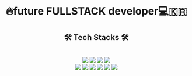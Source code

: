 <div align="center">
  <h1>🔥future FULLSTACK developer💻🇰🇷</h1>
</div>
<div align="center">
  <h2>🛠 Tech Stacks 🛠</h2>
</div>
<br/>
<div align="center">
<img src="https://img.shields.io/badge/Python-3776AB?style=flat&logo=Python&logoColor=ffffff"/>
<img src="https://img.shields.io/badge/Django-092E20?style=flat&logo=Django&logoColor=ffffff"/>
<img src="https://img.shields.io/badge/JavaScript-F7DF1E?style=flat&logo=JavaScript&logoColor=000000"/>
<img src="https://img.shields.io/badge/NodeJS-339933?style=flat&logo=Node.js&logoColor=ffffff"/>
<br/>
<img src="https://img.shields.io/badge/HTML-E34F26?style=flat&logo=HTML5&logoColor=ffffff"/>
<img src="https://img.shields.io/badge/CSS-1572B6?style=flat&logo=CSS3&logoColor=ffffff"/>
<img src="https://img.shields.io/badge/React-61DAFB?style=flat&logo=React&logoColor=000000"/>
<img src="https://img.shields.io/badge/TailwindCSS-06B6D4?style=flat&logo=Tailwind CSS&logoColor=ffffff"/>
<img src="https://img.shields.io/badge/Sass-CC6699?style=flat&logo=Sass&logoColor=ffffff"/>
<img src="https://img.shields.io/badge/gulp-CF4647?style=flat&logo=gulp&logoColor=ffffff"/>
</div>
